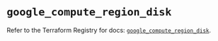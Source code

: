 # `google_compute_region_disk`

Refer to the Terraform Registry for docs: [`google_compute_region_disk`](https://registry.terraform.io/providers/hashicorp/google/6.14.0/docs/resources/compute_region_disk).

